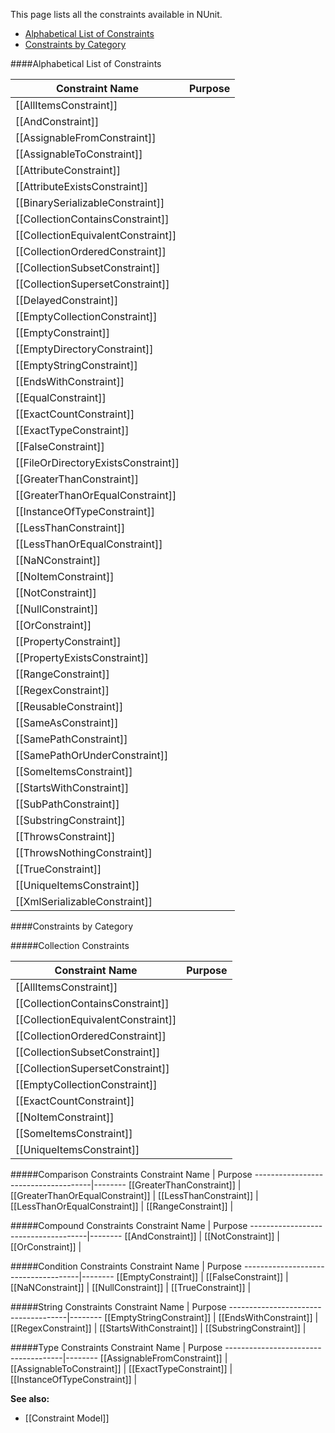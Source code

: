 This page lists all the constraints available in NUnit.
* [Alphabetical List of Constraints](#alphabetical-list-of-constraints)
* [Constraints by Category](#constraints-by-category)

####Alphabetical List of Constraints

Constraint Name                      | Purpose
-------------------------------------|--------
[[AllItemsConstraint]]               |
[[AndConstraint]]                    |
[[AssignableFromConstraint]]         |
[[AssignableToConstraint]]           |
[[AttributeConstraint]]              |
[[AttributeExistsConstraint]]        |
[[BinarySerializableConstraint]]     |
[[CollectionContainsConstraint]]     |
[[CollectionEquivalentConstraint]]   |
[[CollectionOrderedConstraint]]      |
[[CollectionSubsetConstraint]]       |
[[CollectionSupersetConstraint]]     |
[[DelayedConstraint]]                |
[[EmptyCollectionConstraint]]        |
[[EmptyConstraint]]                  |
[[EmptyDirectoryConstraint]]         |
[[EmptyStringConstraint]]            |
[[EndsWithConstraint]]               |
[[EqualConstraint]]                  |
[[ExactCountConstraint]]             |
[[ExactTypeConstraint]]              |
[[FalseConstraint]]                  |
[[FileOrDirectoryExistsConstraint]]  |
[[GreaterThanConstraint]]            |
[[GreaterThanOrEqualConstraint]]     |
[[InstanceOfTypeConstraint]]         |
[[LessThanConstraint]]               |
[[LessThanOrEqualConstraint]]        |
[[NaNConstraint]]                    |
[[NoItemConstraint]]                 |
[[NotConstraint]]                    |
[[NullConstraint]]                   |
[[OrConstraint]]                     |
[[PropertyConstraint]]               |
[[PropertyExistsConstraint]]         |
[[RangeConstraint]]                  |
[[RegexConstraint]]                  |
[[ReusableConstraint]]               |
[[SameAsConstraint]]                 |
[[SamePathConstraint]]               |
[[SamePathOrUnderConstraint]]        |
[[SomeItemsConstraint]]              |
[[StartsWithConstraint]]             |
[[SubPathConstraint]]                |
[[SubstringConstraint]]              |
[[ThrowsConstraint]]                 |
[[ThrowsNothingConstraint]]          |
[[TrueConstraint]]                   |
[[UniqueItemsConstraint]]            |
[[XmlSerializableConstraint]]        |

####Constraints by Category

#####Collection Constraints
  
Constraint Name                      | Purpose
-------------------------------------|--------
[[AllItemsConstraint]]               |
[[CollectionContainsConstraint]]     |
[[CollectionEquivalentConstraint]]   |
[[CollectionOrderedConstraint]]      |
[[CollectionSubsetConstraint]]       |
[[CollectionSupersetConstraint]]     |
[[EmptyCollectionConstraint]]        |
[[ExactCountConstraint]]             |
[[NoItemConstraint]]                 |
[[SomeItemsConstraint]]              |
[[UniqueItemsConstraint]]            |

#####Comparison Constraints
Constraint Name                      | Purpose
-------------------------------------|--------
[[GreaterThanConstraint]]            |
[[GreaterThanOrEqualConstraint]]     |
[[LessThanConstraint]]               |
[[LessThanOrEqualConstraint]]        |
[[RangeConstraint]]                  |

#####Compound Constraints
Constraint Name                      | Purpose
-------------------------------------|--------
[[AndConstraint]]                    |
[[NotConstraint]]                    |
[[OrConstraint]]                     |

#####Condition Constraints
Constraint Name                      | Purpose
-------------------------------------|--------
[[EmptyConstraint]]                  |
[[FalseConstraint]]                  |
[[NaNConstraint]]                    |
[[NullConstraint]]                   |
[[TrueConstraint]]                   |

#####String Constraints
Constraint Name                      | Purpose
-------------------------------------|--------
[[EmptyStringConstraint]]            |
[[EndsWithConstraint]]               |
[[RegexConstraint]]                  |
[[StartsWithConstraint]]             |
[[SubstringConstraint]]              |

#####Type Constraints
Constraint Name                      | Purpose
-------------------------------------|--------
[[AssignableFromConstraint]]         |
[[AssignableToConstraint]]           |
[[ExactTypeConstraint]]              |
[[InstanceOfTypeConstraint]]         |

**See also:**
 * [[Constraint Model]]
   
